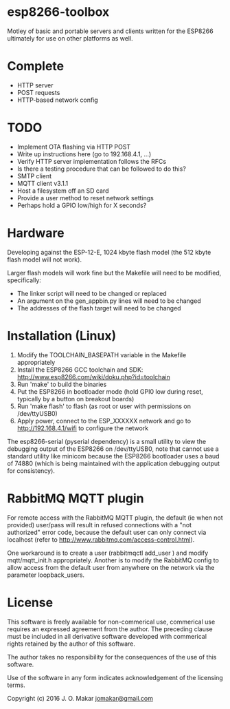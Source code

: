 # esp8266-toolbox
Motley of basic and portable servers and clients written for the ESP8266 ultimately for use on other platforms as well.

# Complete
* HTTP server
 * POST requests
 * HTTP-based network config

# TODO
* Implement OTA flashing via HTTP POST
 * Write up instructions here (go to 192.168.4.1, ...)
* Verify HTTP server implementation follows the RFCs
 * Is there a testing procedure that can be followed to do this?
* SMTP client
* MQTT client v3.1.1
* Host a filesystem off an SD card
* Provide a user method to reset network settings
 * Perhaps hold a GPIO low/high for X seconds?

# Hardware
Developing against the ESP-12-E, 1024 kbyte flash model (the 512 kbyte flash model will not work).

Larger flash models will work fine but the Makefile will need to be modified, specifically:
* The linker script will need to be changed or replaced
* An argument on the gen_appbin.py lines will need to be changed
* The addresses of the flash target will need to be changed

# Installation (Linux)
1. Modify the TOOLCHAIN_BASEPATH variable in the Makefile appropriately
1. Install the ESP8266 GCC toolchain and SDK: http://www.esp8266.com/wiki/doku.php?id=toolchain
1. Run 'make' to build the binaries
1. Put the ESP8266 in bootloader mode (hold GPI0 low during reset, typically by a button on breakout boards)
1. Run 'make flash' to flash (as root or user with permissions on /dev/ttyUSB0)
1. Apply power, connect to the ESP_XXXXXX network and go to http://192.168.4.1/wifi to configure the network

The esp8266-serial (pyserial dependency) is a small utility to view the debugging output of the ESP8266 on /dev/ttyUSB0,
note that cannot use a standard utility like minicom because the ESP8266 bootloader uses a baud of 74880
(which is being maintained with the application debugging output for consistency).

# RabbitMQ MQTT plugin
For remote access with the RabbitMQ MQTT plugin, the default (ie when not provided) user/pass will result in refused connections with a "not authorized" error code, because the default user can only connect via localhost (refer to http://www.rabbitmq.com/access-control.html).

One workaround is to create a user (rabbitmqctl add_user <user> <pass>) and modify mqtt/mqtt_init.h appropriately.  Another is to modify the RabbitMQ config to allow access from the default user from anywhere on the network via the parameter loopback_users.

# License
This software is freely available for non-commerical use, commerical use requires an expressed agreement from the author.
The preceding clause must be included in all derivative software developed with commerical rights retained by the author of this software.

The author takes no responsibility for the consequences of the use of this software.

Use of the software in any form indicates acknowledgement of the licensing terms.

Copyright (c) 2016 J. O. Makar <jomakar@gmail.com>

